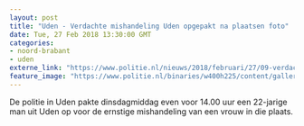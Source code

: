 ```yaml
---
layout: post
title: "Uden - Verdachte mishandeling Uden opgepakt na plaatsen foto"
date: Tue, 27 Feb 2018 13:30:00 GMT
categories: 
- noord-brabant 
- uden 
externe_link: "https://www.politie.nl/nieuws/2018/februari/27/09-verdachte-mishandeling-uden-opgepakt.html"
feature_image: "https://www.politie.nl/binaries/w400h225/content/gallery/politie/gezocht/dossiers/2016/05-am/digitaal-buurtonderzoek/mishandeling-vuist.jpg"
---
```


De politie in Uden pakte dinsdagmiddag even voor 14.00 uur een 22-jarige man uit Uden op voor de ernstige mishandeling van een vrouw in die plaats.
